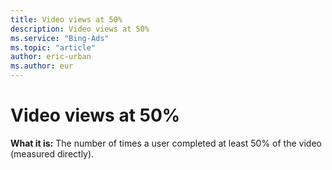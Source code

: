 ```yaml
---
title: Video views at 50%
description: Video views at 50%
ms.service: "Bing-Ads"
ms.topic: "article"
author: eric-urban
ms.author: eur
---
```


# Video views at 50%

**What it is:**  The number of times a user completed at least 50% of the video (measured directly).


